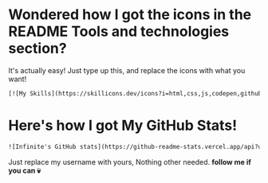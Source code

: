 # Wondered how I got the icons in the README Tools and technologies section?
It's actually easy! Just type up this, and replace the icons with what you want!
```html
[![My Skills](https://skillicons.dev/icons?i=html,css,js,codepen,github,java,eclipse,python,pycharm,flask,go,powershell,bash,swift)](#)
```
# Here's how I got My GitHub Stats!
```html
![Infinite's GitHub stats](https://github-readme-stats.vercel.app/api?username=infinitexlks&show_icons=true&theme=transparent)
```
Just replace my username with yours, Nothing other needed.
**follow me if you can 💀**
